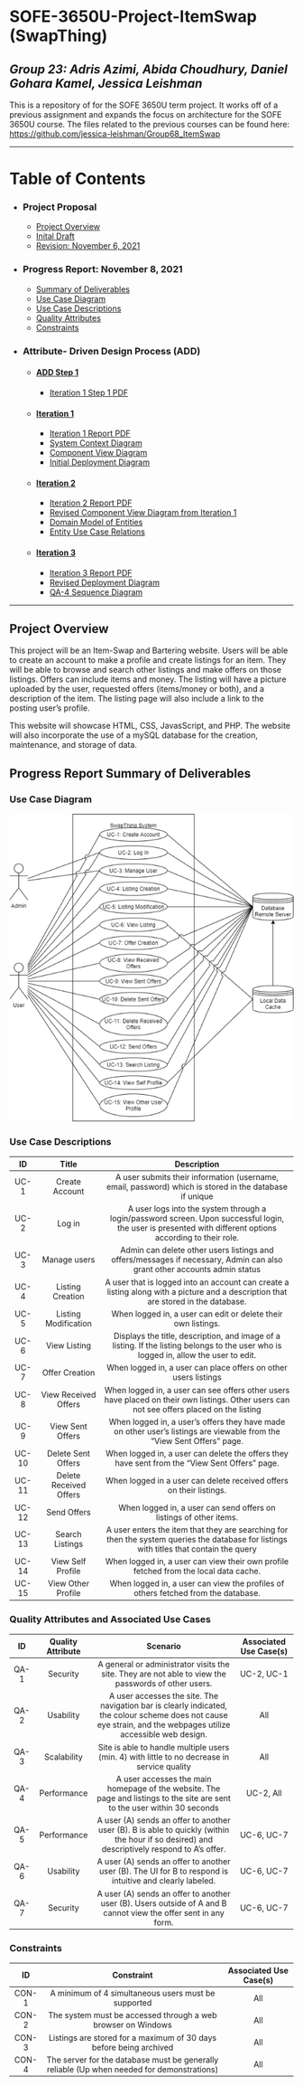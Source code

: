 # SOFE-3650U-Project-ItemSwap (SwapThing)
_Group 23: Adris Azimi, Abida Choudhury, Daniel Gohara Kamel, Jessica Leishman_
----
This is a repository of for the SOFE 3650U term project. It works off of a previous assignment and expands the focus on architecture for the SOFE 3650U course. The files related to the previous courses can be found here:  https://github.com/jessica-leishman/Group68_ItemSwap 

----
# Table of Contents
- ### Project Proposal
  - [Project Overview](https://github.com/DanielKamel2001/SOFE-3650U-Project-ItemSwap#project-overview)
  - [Inital Draft](https://github.com/DanielKamel2001/SOFE-3650U-Project-ItemSwap/blob/main/Proposal/SOFE%203650U%20Proposal%20(ItemSwap).pdf)
  - [Revision: November 6, 2021](https://github.com/DanielKamel2001/SOFE-3650U-Project-ItemSwap/blob/main/Proposal/SOFE%203650U%20Proposal%20Nov82021.pdf)
- ### Progress Report: November 8, 2021
  - [Summary of Deliverables](https://github.com/DanielKamel2001/SOFE-3650U-Project-ItemSwap#progress-report-summary-of-deliverables)
  - [Use Case Diagram]()
  - [Use Case Descriptions](https://github.com/DanielKamel2001/SOFE-3650U-Project-ItemSwap/blob/main/Use%20Cases/Use%20Case%20Descriptions.pdf)
  - [Quality Attributes](https://github.com/DanielKamel2001/SOFE-3650U-Project-ItemSwap/blob/main/Quality%20Attributes%20and%20Constraints/QA%20and%20Associated%20Use%20Cases.pdf)
  - [Constraints](https://github.com/DanielKamel2001/SOFE-3650U-Project-ItemSwap/blob/main/Quality%20Attributes%20and%20Constraints/Constraints.pdf)

- ### Attribute- Driven Design Process (ADD) 
  - #### [ADD Step 1](https://github.com/DanielKamel2001/SOFE-3650U-Project-ItemSwap/blob/main/ADD%20Iteration%201/ADD%20Step%201.pdf)
    - [Iteration 1 Step 1 PDF](https://github.com/DanielKamel2001/SOFE-3650U-Project-ItemSwap/blob/main/ADD%20Iteration%201/ADD%20Step%201.pdf)
  - #### [Iteration 1](https://github.com/DanielKamel2001/SOFE-3650U-Project-ItemSwap/tree/main/ADD%20Iteration%201)
    - [Iteration 1 Report PDF](https://github.com/DanielKamel2001/SOFE-3650U-Project-ItemSwap/blob/main/ADD%20Iteration%201/ADD%20Iteration%201%20Report%20pdf.pdf)
    - [System Context Diagram](https://github.com/DanielKamel2001/SOFE-3650U-Project-ItemSwap/blob/main/ADD%20Iteration%201/Context%20Diagram.png)
    - [Component View Diagram](https://github.com/DanielKamel2001/SOFE-3650U-Project-ItemSwap/blob/main/ADD%20Iteration%201/Component%20View%20Diagram.png)
    - [Initial Deployment Diagram](https://github.com/DanielKamel2001/SOFE-3650U-Project-ItemSwap/blob/main/ADD%20Iteration%201/Initial%20Deployment.png)
  - #### [Iteration 2](https://github.com/DanielKamel2001/SOFE-3650U-Project-ItemSwap/tree/main/ADD%20Iteration%202)
    - [Iteration 2 Report PDF](https://github.com/DanielKamel2001/SOFE-3650U-Project-ItemSwap/blob/main/ADD%20Iteration%202/ADD%20Iteration%202%20Report%20pdf.pdf)
    - [Revised Component View Diagram from Iteration 1](https://github.com/DanielKamel2001/SOFE-3650U-Project-ItemSwap/blob/main/ADD%20Iteration%202/Revised%20Component%20view%20Diagram.png)
    - [Domain Model of Entities](https://github.com/DanielKamel2001/SOFE-3650U-Project-ItemSwap/blob/main/ADD%20Iteration%202/Domain%20Model%20of%20entities.png)
    - [Entity Use Case Relations](https://github.com/DanielKamel2001/SOFE-3650U-Project-ItemSwap/blob/main/ADD%20Iteration%202/Entities%20relations%20to%20usecases%20and%20data%20stores.png)
  - #### [Iteration 3](https://github.com/DanielKamel2001/SOFE-3650U-Project-ItemSwap/tree/main/ADD%20Iteration%203)
    - [Iteration 3 Report PDF](https://github.com/DanielKamel2001/SOFE-3650U-Project-ItemSwap/blob/main/ADD%20Iteration%203/ADD%20Iteration%203%20Report%20pdf.pdf)
    - [Revised Deployment Diagram](https://github.com/DanielKamel2001/SOFE-3650U-Project-ItemSwap/blob/main/ADD%20Iteration%203/Revised%20Deployment%20Diagram.png)
    - [QA-4 Sequence Diagram](https://github.com/DanielKamel2001/SOFE-3650U-Project-ItemSwap/blob/main/ADD%20Iteration%203/QA4%20Sequence%20Diagram.png)
 
 ----

## Project Overview
 This project will be an Item-Swap and Bartering website.  Users will be able to create an account to make a profile and create listings for an item.  They will be able to browse and search other listings and make offers on those listings. Offers can include items and money.  The listing will have a picture uploaded by the user, requested offers (items/money or both), and a description of the item.  The listing page will also include a link to the posting user’s profile.

This website will showcase HTML, CSS, JavasScript, and PHP. The website will also incorporate the use of a mySQL database for the creation, maintenance, and storage of data.


## Progress Report Summary of Deliverables
### Use Case Diagram
![Use case diagram for item swapping system](https://github.com/DanielKamel2001/SOFE-3650U-Project-ItemSwap/blob/main/Use%20Cases/Use%20Case%20Diagram.png)

### Use Case Descriptions
 ID | Title | Description 
:-----:|:----:|:----:
UC-1 | Create Account | A user submits their information (username, email, password) which is stored in the database if unique
UC-2 | Log in | A user logs into the system through a login/password screen. Upon successful login, the user is presented with different options according to their role. 
UC-3 | Manage users |Admin can delete other users listings and offers/messages if necessary, Admin can also grant other accounts admin status
UC-4 | Listing Creation | A user that is logged into an account can create a listing along with a picture and a description that are stored in the database.
UC-5 | Listing Modification | When logged in, a user can edit or delete their own listings.
UC-6 | View Listing | Displays the title, description, and image of a listing. If the listing belongs to the user who is logged in, allow the user to edit.
UC-7 | Offer Creation |When logged in, a user can place offers on other users listings
UC-8 | View Received Offers | When logged in, a user can see offers other users have placed on their own listings. Other users can not see offers placed on the listing
UC-9 | View Sent Offers | When logged in, a user’s offers they have made on other user’s listings are viewable from the “View Sent Offers” page.
UC-10 | Delete Sent Offers  | When logged in, a user can delete the offers they have sent from the “View Sent Offers” page.
UC-11 | Delete Received Offers  | When logged in a user can delete received offers on their listings.
UC-12 | Send Offers | When logged in, a user can send offers on listings of other items.
UC-13 | Search Listings | A user enters the item that they are searching for then the system queries the database for listings with titles that contain the query 
UC-14 | View Self Profile | When logged in, a user can view their own profile fetched from the local data cache.
UC-15 | View Other Profile | When logged in, a user can view the profiles of others fetched from the database.

### Quality Attributes and Associated Use Cases
ID | Quality Attribute | Scenario | Associated Use Case(s)
:----:|:----:|:----:|:----:
QA-1 | Security | A general or administrator  visits the site. They are not able to view the passwords of other users. | UC-2, UC-1
QA-2 | Usability | A user accesses the site. The navigation bar is clearly indicated, the colour scheme does not cause eye strain, and the webpages utilize accessible web design. | All
QA-3 | Scalability | Site is able to handle multiple users (min. 4) with little to no decrease in service quality | All
QA-4 | Performance | A user accesses the main homepage of the website.  The page and listings to the site are sent to the user within 30 seconds | UC-2, All
QA-5 | Performance | A user (A) sends an offer to another user (B). B is able to quickly (within the hour if so desired) and descriptively respond to A’s offer.  | UC-6, UC-7
QA-6 | Usability | A user (A) sends an offer to another user (B). The UI for B to respond is intuitive and clearly labeled. | UC-6, UC-7
QA-7 | Security | A user (A) sends an offer to another user (B). Users outside of A and B cannot view the offer sent in any form. | UC-6, UC-7

### Constraints
ID | Constraint |Associated Use Case(s)
:----:|:----:|:----:
CON-1 | A minimum of 4 simultaneous users must be supported | All
CON-2 | The system must be accessed through a web browser on Windows | All
CON-3 | Listings are stored for a maximum of 30 days before being archived | All
CON-4 | The server for the database must be generally reliable (Up when needed for demonstrations) | All








